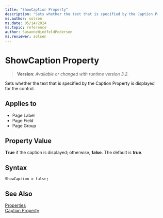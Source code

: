 ```yaml
---
title: "ShowCaption Property"
description: "Sets whether the text that is specified by the Caption Property is displayed for the control."
ms.author: solsen
ms.date: 05/14/2024
ms.topic: reference
author: SusanneWindfeldPedersen
ms.reviewer: solsen
---
```

[//]: # (START>DO_NOT_EDIT)
[//]: # (IMPORTANT:Do not edit any of the content between here and the END>DO_NOT_EDIT.)
[//]: # (Any modifications should be made in the .xml files in the ModernDev repo.)
# ShowCaption Property
> **Version**: _Available or changed with runtime version 3.2._

Sets whether the text that is specified by the Caption Property is displayed for the control.

## Applies to
-   Page Label
-   Page Field
-   Page Group

[//]: # (IMPORTANT: END>DO_NOT_EDIT)


## Property Value  

**True** if the caption is displayed; otherwise, **false**. The default is **true**.  

## Syntax

```AL
ShowCaption = false;
```

## See Also  

[Properties](devenv-properties.md)   
[Caption Property](devenv-caption-property.md)  